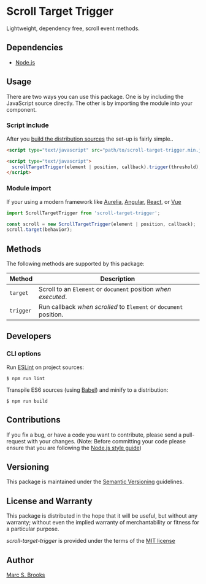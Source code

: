 # Scroll Target Trigger

Lightweight, dependency free, scroll event methods.

## Dependencies

- [Node.js](https://nodejs.org)

## Usage

There are two ways you can use this package.  One is by including the JavaScript source directly.  The other is by importing the module into your component.

### Script include

After you [build the distribution sources](#cli-options) the set-up is fairly simple..

```html
<script type="text/javascript" src="path/to/scroll-target-trigger.min.js"></script>

<script type="text/javascript">
  scrollTargetTrigger(element | position, callback).trigger(threshold);
</script>
```

### Module import

If your using a modern framework like [Aurelia](https://aurelia.io), [Angular](https://angular.io), [React](https://reactjs.org), or [Vue](https://vuejs.org)

```javascript
import ScrollTargetTrigger from 'scroll-target-trigger';

const scroll = new ScrollTargetTrigger(element | position, callback);
scroll.target(behavior);
```

## Methods

The following methods are supported by this package:

| Method    | Description                                                       |
|-----------|-------------------------------------------------------------------|
| `target`  | Scroll to an `Element` or `document` position _when executed_.    |
| `trigger` | Run callback _when scrolled_ to `Element` or `document` position. |

## Developers

### CLI options

Run [ESLint](https://eslint.org) on project sources:

    $ npm run lint

Transpile ES6 sources (using [Babel](https://babeljs.io)) and minify to a distribution:

    $ npm run build

## Contributions

If you fix a bug, or have a code you want to contribute, please send a pull-request with your changes. (Note: Before committing your code please ensure that you are following the [Node.js style guide](https://github.com/felixge/node-style-guide))

## Versioning

This package is maintained under the [Semantic Versioning](https://semver.org) guidelines.

## License and Warranty

This package is distributed in the hope that it will be useful, but without any warranty; without even the implied warranty of merchantability or fitness for a particular purpose.

_scroll-target-trigger_ is provided under the terms of the [MIT license](http://www.opensource.org/licenses/mit-license.php)

## Author

[Marc S. Brooks](https://github.com/nuxy)
